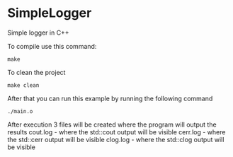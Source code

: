 # SimpleLogger
Simple logger in C++


To compile use this command:
```
make
```

To clean the project

```
make clean
```

After that you can run this example by running the following command
```
./main.o
```

After execution 3 files will be created where the program will output the results
cout.log - where the std::cout output will be visible
cerr.log - where the std::cerr output will be visible
clog.log - where the std::clog output will be visible
